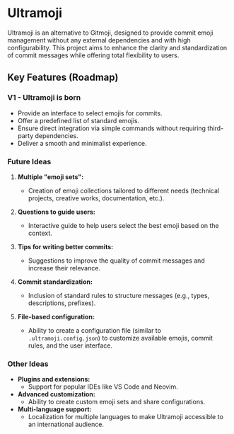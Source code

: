 # Ultramoji

Ultramoji is an alternative to Gitmoji, designed to provide commit emoji management without any external dependencies and with high configurability. This project aims to enhance the clarity and standardization of commit messages while offering total flexibility to users.

## Key Features (Roadmap)

### **V1 - Ultramoji is born**

- Provide an interface to select emojis for commits.
- Offer a predefined list of standard emojis.
- Ensure direct integration via simple commands without requiring third-party dependencies.
- Deliver a smooth and minimalist experience.

### **Future Ideas**

1. **Multiple "emoji sets":**

   - Creation of emoji collections tailored to different needs (technical projects, creative works, documentation, etc.).

2. **Questions to guide users:**

   - Interactive guide to help users select the best emoji based on the context.

3. **Tips for writing better commits:**

   - Suggestions to improve the quality of commit messages and increase their relevance.

4. **Commit standardization:**

   - Inclusion of standard rules to structure messages (e.g., types, descriptions, prefixes).

5. **File-based configuration:**
   - Ability to create a configuration file (similar to `.ultramoji.config.json`) to customize available emojis, commit rules, and the user interface.

### **Other Ideas**

- **Plugins and extensions:**
  - Support for popular IDEs like VS Code and Neovim.
- **Advanced customization:**
  - Ability to create custom emoji sets and share configurations.
- **Multi-language support:**
  - Localization for multiple languages to make Ultramoji accessible to an international audience.
